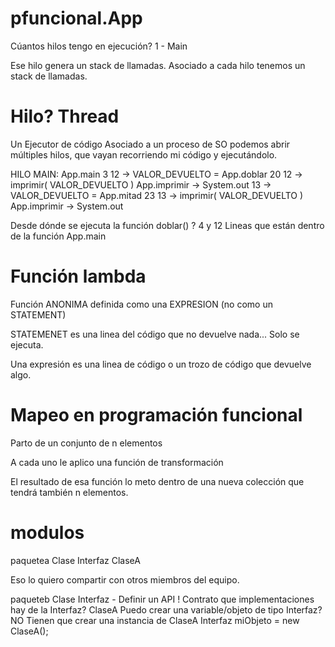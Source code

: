 # pfuncional.App

Cúantos hilos tengo en ejecución? 1 - Main

Ese hilo genera un stack de llamadas.
Asociado a cada hilo tenemos un stack de llamadas.

# Hilo?  Thread

Un Ejecutor de código
Asociado a un proceso de SO podemos abrir múltiples hilos,
que vayan recorriendo mi código y ejecutándolo.

HILO MAIN:
    App.main    3
        12 -> VALOR_DEVUELTO = App.doblar 20
        12 -> imprimir( VALOR_DEVUELTO )
            App.imprimir -> System.out
        13 -> VALOR_DEVUELTO = App.mitad 23
        13 -> imprimir( VALOR_DEVUELTO )
            App.imprimir -> System.out

Desde dónde se ejecuta la función doblar() ? 4 y 12
    Lineas que están dentro de la función App.main


# Función lambda

Función ANONIMA definida como una EXPRESION 
(no como un STATEMENT)

STATEMENET es una linea del código que no devuelve nada...
Solo se ejecuta.

Una expresión es una linea de código o un trozo de código que devuelve algo.

# Mapeo en programación funcional

Parto de un conjunto de n elementos

A cada uno le aplico una función de transformación

El resultado de esa función lo meto dentro de una nueva colección
que tendrá también n elementos.


# modulos

paquetea
        Clase
        Interfaz
        ClaseA

Eso lo quiero compartir con otros miembros del equipo.

paqueteb
        Clase
        Interfaz    -   Definir un  API !
                                    Contrato
    que implementaciones hay de la Interfaz?  ClaseA
        Puedo crear una variable/objeto de tipo Interfaz? NO
        Tienen que crear una instancia de ClaseA
        Interfaz miObjeto = new ClaseA();
        